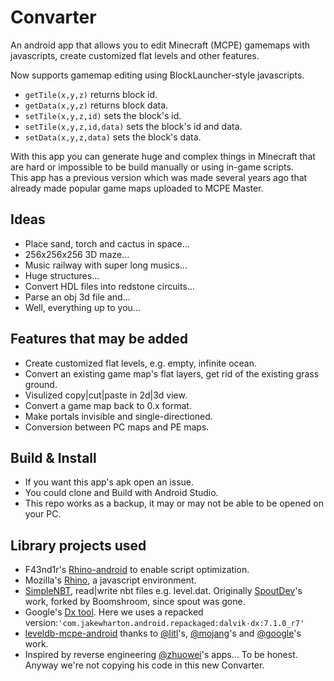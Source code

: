 # Convarter
An android app that allows you to edit Minecraft (MCPE) gamemaps with javascripts, create customized flat levels and other features.

Now supports gamemap editing using BlockLauncher-style javascripts.
* `getTile(x,y,z)` returns block id.
* `getData(x,y,z)` returns block data.
* `setTile(x,y,z,id)` sets the block's id.
* `setTile(x,y,z,id,data)` sets the block's id and data.
* `setData(x,y,z,data)` sets the block's data.

With this app you can generate huge and complex things in Minecraft that are hard
or impossible to be build manually or using in-game scripts.  
This app has a previous version which was made several years ago that already
made popular game maps uploaded to MCPE Master.

## Ideas
* Place sand, torch and cactus in space...
* 256x256x256 3D maze...
* Music railway with super long musics...
* Huge structures...
* Convert HDL files into redstone circuits...
* Parse an obj 3d file and... 
* Well, everything up to you... 

## Features that may be added
* Create customized flat levels, e.g. empty, infinite ocean.
* Convert an existing game map's flat layers, get rid of the existing grass ground.
* Visulized copy|cut|paste in 2d|3d view.
* Convert a game map back to 0.x format.
* Make portals invisible and single-directioned.
* Conversion between PC maps and PE maps.

## Build & Install
* If you want this app's apk open an issue.
* You could clone and Build with Android Studio.
* This repo works as a backup, it may or may not be able to be opened on your PC.

## Library projects used
* F43nd1r's [Rhino-android](https://github.com/F43nd1r/rhino-android) to enable script optimization.
* Mozilla's [Rhino](https://developer.mozilla.org/en-US/docs/Mozilla/Projects/Rhino), a javascript
environment.
* [SimpleNBT](https://github.com/boomshroom/SimpleNBT), read|write nbt files e.g. level.dat.
Originally [SpoutDev](https://www.google.com/search?&q=spout.org)'s work, forked by
Boomshroom, since spout was gone.
* Google's [Dx tool](https://android.googlesource.com/platform/dalvik). Here we uses
a repacked version:`'com.jakewharton.android.repackaged:dalvik-dx:7.1.0_r7'`
* [leveldb-mcpe-android](https://github.com/oO0oO0oO0o0o00/leveldb-mcpe-android) thanks to
[@litl](https://github.com/litl/android-leveldb)'s,
[@mojang](https://github.com/Mojang/leveldb-mcpe)'s and
[@google](https://github.com/google/leveldb)'s work.
* Inspired by reverse engineering [@zhuowei](https://github.com/zhuowei)'s
apps... To be honest. Anyway we're not copying his code in this new Convarter.